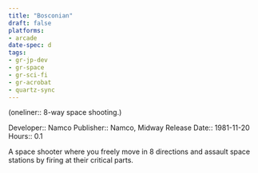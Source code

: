 ```yaml
---
title: "Bosconian"
draft: false
platforms:
- arcade
date-spec: d
tags:
- gr-jp-dev
- gr-space 
- gr-sci-fi 
- gr-acrobat 
- quartz-sync
---
```


(oneliner:: 8-way space shooting.)

Developer:: Namco
Publisher:: Namco, Midway
Release Date:: 1981-11-20
Hours:: 0.1

A space shooter where you freely move in 8 directions and assault space stations by firing at their critical parts.
